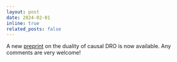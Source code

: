```yaml
---
layout: post
date: 2024-02-01
inline: true
related_posts: false
---
```


A new [preprint](https://arxiv.org/abs/2401.16556) on the duality of causal DRO is now available. Any comments are very welcome!
